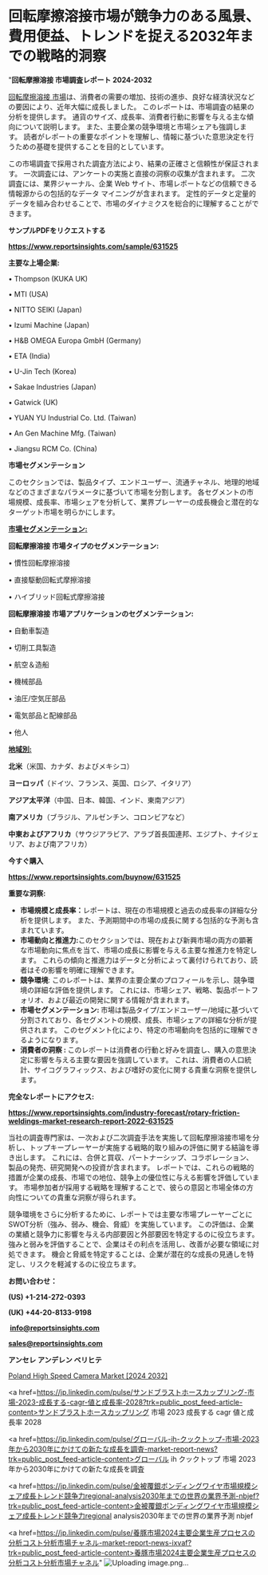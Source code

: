 # 回転摩擦溶接市場が競争力のある風景、費用便益、トレンドを捉える2032年までの戦略的洞察

"<strong>回転摩擦溶接 市場調査レポート 2024-2032</strong>

<a href=https://www.reportsinsights.com/sample/631525>回転摩擦溶接 市場</a>は、消費者の需要の増加、技術の進歩、良好な経済状況などの要因により、近年大幅に成長しました。 このレポートは、市場調査の結果の分析を提供します。 通貨のサイズ、成長率、消費者行動に影響を与える主な傾向について説明します。 また、主要企業の競争環境と市場シェアも強調します。 読者がレポートの重要なポイントを理解し、情報に基づいた意思決定を行うための基礎を提供することを目的としています。

この市場調査で採用された調査方法により、結果の正確さと信頼性が保証されます。 一次調査には、アンケートの実施と直接の洞察の収集が含まれます。 二次調査には、業界ジャーナル、企業 Web サイト、市場レポートなどの信頼できる情報源からの包括的なデータ マイニングが含まれます。 定性的データと定量的データを組み合わせることで、市場のダイナミクスを総合的に理解することができます。

<strong><b>サンプルPDFをリクエストする</b></strong>

<a href=https://www.reportsinsights.com/sample/631525><strong><u>https://www.reportsinsights.com/sample/631525</u></strong></a>

<strong>主要な上場企業:</strong>

• Thompson (KUKA UK)

• MTI (USA)

• NITTO SEIKI (Japan)

• Izumi Machine (Japan)

• H&B OMEGA Europa GmbH (Germany)

• ETA (India)

• U-Jin Tech (Korea)

• Sakae Industries (Japan)

• Gatwick (UK)

• YUAN YU Industrial Co. Ltd. (Taiwan)

• An Gen Machine Mfg. (Taiwan)

• Jiangsu RCM Co. (China)

<strong>市場セグメンテーション</strong>

このセクションでは、製品タイプ、エンドユーザー、流通チャネル、地理的地域などのさまざまなパラメータに基づいて市場を分割します。 各セグメントの市場規模、成長率、市場シェアを分析して、業界プレーヤーの成長機会と潜在的なターゲット市場を明らかにします。

<strong><u>市場セグメンテーション</u></strong><strong><u>:</u></strong>

<strong>回転摩擦溶接 市場タイプのセグメンテーション:</strong>

• 慣性回転摩擦溶接

• 直接駆動回転式摩擦溶接

• ハイブリッド回転式摩擦溶接

<strong>回転摩擦溶接 市場アプリケーションのセグメンテーション:</strong>

• 自動車製造

• 切削工具製造

• 航空＆造船

• 機械部品

• 油圧/空気圧部品

• 電気部品と配線部品

• 他人

<strong><u>地域別</u></strong><strong><u>:</u></strong>

<strong>北米</strong>（米国、カナダ、およびメキシコ）

<strong>ヨーロッパ</strong>（ドイツ、フランス、英国、ロシア、イタリア）

<strong>アジア太平洋</strong>（中国、日本、韓国、インド、東南アジア）

<strong>南アメリカ</strong>（ブラジル、アルゼンチン、コロンビアなど）

<strong>中東およびアフリカ</strong>（サウジアラビア、アラブ首長国連邦、エジプト、ナイジェリア、および南アフリカ）

<strong>今すぐ購入</strong>

<a href=https://www.reportsinsights.com/buynow/631525><strong><u>https://www.reportsinsights.com/buynow/631525</u></strong></a>

<strong>重要な洞察:</strong>
<ul>
  <li><strong>市場規模と成長率：</strong>レポートは、現在の市場規模と過去の成長率の詳細な分析を提供します。 また、予測期間中の市場の成長に関する包括的な予測も含まれています。</li>
  <li><strong>市場動向と推進力:</strong>このセクションでは、現在および新興市場の両方の顕著な市場動向に焦点を当て、市場の成長に影響を与える主要な推進力を特定します。 これらの傾向と推進力はデータと分析によって裏付けられており、読者はその影響を明確に理解できます。</li>
  <li><strong>競争環境</strong>: このレポートは、業界の主要企業のプロフィールを示し、競争環境の詳細な評価を提供します。 これには、市場シェア、戦略、製品ポートフォリオ、および最近の開発に関する情報が含まれます。</li>
  <li><strong>市場セグメンテーション: </strong>市場は製品タイプ/エンドユーザー/地域に基づいて分割されており、各セグメントの規模、成長、市場シェアの詳細な分析が提供されます。 このセグメント化により、特定の市場動向を包括的に理解できるようになります。</li>
  <li><strong>消費者の洞察 : </strong>このレポートは消費者の行動と好みを調査し、購入の意思決定に影響を与える主要な要因を強調しています。 これは、消費者の人口統計、サイコグラフィックス、および嗜好の変化に関する貴重な洞察を提供します。</li>
</ul>
<strong>完全なレポートにアクセス:</strong>

<a href=https://www.reportsinsights.com/industry-forecast/rotary-friction-weldings-market-research-report-2022-631525><strong><u><b>https://www.reportsinsights.com/industry-forecast/rotary-friction-weldings-market-research-report-2022-631525</b></u></strong></a>

当社の調査専門家は、一次および二次調査手法を実施して回転摩擦溶接市場を分析し、トップキープレーヤーが実施する戦略的取り組みの評価に関する結論を導き出します。 これには、合併と買収、パートナーシップ、コラボレーション、製品の発売、研究開発への投資が含まれます。 レポートでは、これらの戦略的措置が企業の成長、市場での地位、競争上の優位性に与える影響を評価しています。 市場参加者が採用する戦略を理解することで、彼らの意図と市場全体の方向性についての貴重な洞察が得られます。

競争環境をさらに分析するために、レポートでは主要な市場プレーヤーごとにSWOT分析（強み、弱み、機会、脅威）を実施しています。 この評価は、企業の業績と競争力に影響を与える内部要因と外部要因を特定するのに役立ちます。 強みと弱みを評価することで、企業はその利点を活用し、改善が必要な領域に対処できます。 機会と脅威を特定することは、企業が潜在的な成長の見通しを特定し、リスクを軽減するのに役立ちます。

<strong>お問い合わせ：</strong>

<strong>(US) +1-214-272-0393</strong>

<strong>(UK) +44-20-8133-9198</strong>

<strong> </strong><a href=info@reportsinsights.com><strong><u>info@reportsinsights.com</u></strong></a>

<a href=sales@reportsinsights.com><strong><u>sales@reportsinsights.com</u></strong></a>

<strong>アンセレ アンデレン ベリヒテ</strong>

<a href=https://www.linkedin.com/pulse/poland-high-speed-camera-market-swot-analysis-o92wf/>Poland High Speed Camera Market [2024 2032]</a>

<a href=https://jp.linkedin.com/pulse/サンドブラストホースカップリング-市場-2023-成長する-cagr-値と成長率-2028?trk=public_post_feed-article-content>サンドブラストホースカップリング 市場 2023 成長する cagr 値と成長率 2028</a>

<a href=https://jp.linkedin.com/pulse/グローバル-ih-クックトップ-市場-2023年から2030年にかけての新たな成長を調査-market-report-news?trk=public_post_feed-article-content>グローバル ih クックトップ 市場 2023年から2030年にかけての新たな成長を調査</a>

<a href=https://jp.linkedin.com/pulse/金被覆銀ボンディングワイヤ市場規模シェア成長トレンド競争力regional-analysis2030年までの世界の業界予測-nbjef?trk=public_post_feed-article-content>金被覆銀ボンディングワイヤ市場規模シェア成長トレンド競争力regional analysis2030年までの世界の業界予測 nbjef</a>

<a href=https://jp.linkedin.com/pulse/養豚市場2024主要企業生産プロセスの分析コスト分析市場チャネル-market-report-news-ixvaf?trk=public_post_feed-article-content>養豚市場2024主要企業生産プロセスの分析コスト分析市場チャネル</a>"
![Uploading image.png…]()
